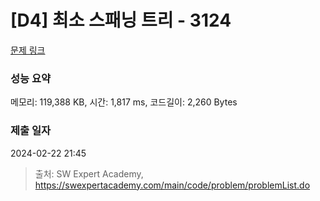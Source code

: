 # [D4] 최소 스패닝 트리 - 3124 

[문제 링크](https://swexpertacademy.com/main/code/problem/problemDetail.do?contestProbId=AV_mSnmKUckDFAWb) 

### 성능 요약

메모리: 119,388 KB, 시간: 1,817 ms, 코드길이: 2,260 Bytes

### 제출 일자

2024-02-22 21:45



> 출처: SW Expert Academy, https://swexpertacademy.com/main/code/problem/problemList.do